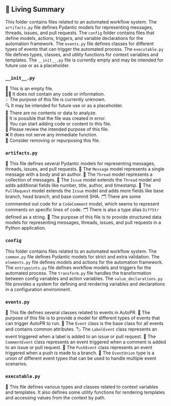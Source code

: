 

<!-- Living README Summary -->
## 🌳 Living Summary

This folder contains files related to an automated workflow system. The `artifacts.py` file defines Pydantic models for representing messages, threads, issues, and pull requests. The `config` folder contains files that define models, actions, triggers, and variable declarations for the automation framework. The `events.py` file defines classes for different types of events that can trigger the automated process. The `executable.py` file defines types, classes, and utility functions for context variables and templates. The `__init__.py` file is currently empty and may be intended for future use or as a placeholder.


### `__init__.py`

📄 This is an empty file.     
🤷‍♀️ It does not contain any code or information.     
💡 The purpose of this file is currently unknown.     
🔍 It may be intended for future use or as a placeholder.     
🚫 There are no contents or data to analyze.     
💭 It is possible that the file was created in error.     
📝 You can start adding code or content to this file.     
👀 Please review the intended purpose of this file.     
❌ It does not serve any immediate function.     
📌 Consider removing or repurposing this file.     


### `artifacts.py`

📄 This file defines several Pydantic models for representing messages, threads, issues, and pull requests. 
🧵 The `Message` model represents a single message with a body and an author. 
🧵 The `Thread` model represents a collection of messages. 
🧵 The `Issue` model extends the `Thread` model and adds additional fields like number, title, author, and timestamp. 
🧵 The `PullRequest` model extends the `Issue` model and adds more fields like base branch, head branch, and base commit SHA. 
🗂️ There are some commented out code for a `CodeComment` model, which seems to represent comments on specific lines of code. 
🗂️ There is also a type alias `DiffStr` defined as a string. 
👀 The purpose of this file is to provide structured data models for representing messages, threads, issues, and pull requests in a Python application.


### `config`

This folder contains files related to an automated workflow system. The `common.py` file defines Pydantic models for strict and extra validation. The `elements.py` file defines models and actions for the automation framework. The `entrypoints.py` file defines workflow models and triggers for the automated process. The `transform.py` file handles the transformation between config variables and action variables. The `value_declarations.py` file provides a system for defining and rendering variables and declarations in a configuration environment.


### `events.py`

📄 This file defines several classes related to events in AutoPR.
🔧 The purpose of this file is to provide a model for different types of events that can trigger AutoPR to run.
🚀 The `Event` class is the base class for all events and contains common attributes.
🏷️ The `LabelEvent` class represents an event triggered when a label is added to an issue or pull request.
💬 The `CommentEvent` class represents an event triggered when a comment is added to an issue or pull request.
📌 The `PushEvent` class represents an event triggered when a push is made to a branch.
🔀 The `EventUnion` type is a union of different event types that can be used to handle multiple event scenarios.


### `executable.py`

📝 This file defines various types and classes related to context variables and templates. It also defines some utility functions for rendering templates and accessing values from the context by path.

<!-- Living README Summary -->